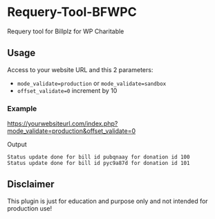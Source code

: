 # Requery-Tool-BFWPC
Requery tool for Billplz for WP Charitable

## Usage

Access to your website URL and this 2 parameters:
  - `mode_validate=production` or `mode_validate=sandbox`
  - `offset_validate=0` increment by 10

### Example

https://yourwebsiteurl.com/index.php?mode_validate=production&offset_validate=0

Output

```
Status update done for bill id pubqnaay for donation id 100
Status update done for bill id pyc9a87d for donation id 101
```

## Disclaimer

This plugin is just for education and purpose only and not intended for production use!
